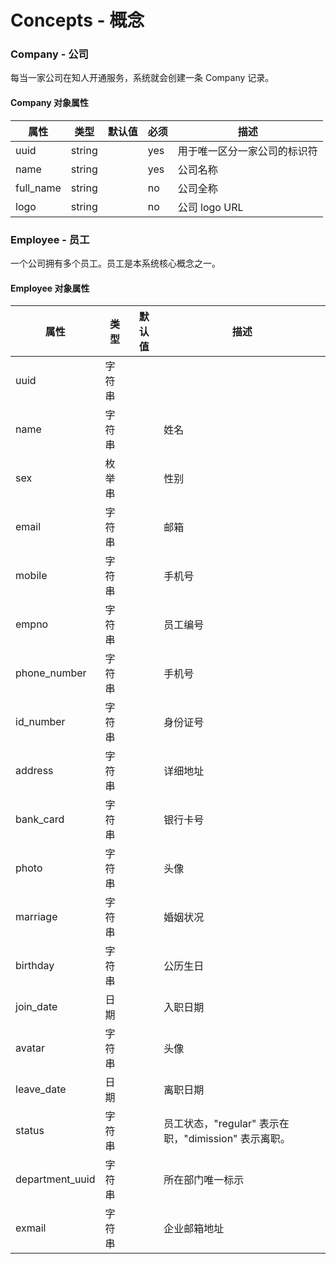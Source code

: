# Concepts - 概念

### Company - 公司

每当一家公司在知人开通服务，系统就会创建一条 Company 记录。

#### Company 对象属性

属性      | 类型   | 默认值 | 必须 | 描述
----------|--------|--------|------|------------------------------|
uuid      | string |        | yes  | 用于唯一区分一家公司的标识符
name      | string |        | yes  | 公司名称
full_name | string |        | no   | 公司全称
logo      | string |        | no   | 公司 logo URL

### Employee - 员工

一个公司拥有多个员工。员工是本系统核心概念之一。

#### Employee 对象属性

属性      | 类型   | 默认值 | 描述
----------|--------|--------|------|
uuid      | 字符串 |        |
name      | 字符串 |        | 姓名
sex       | 枚举串 |        | 性别
email     | 字符串 |        | 邮箱
mobile    | 字符串 |        | 手机号
empno     | 字符串 |        | 员工编号
phone_number | 字符串|      | 手机号
id_number | 字符串 |        | 身份证号
address   | 字符串 |        | 详细地址
bank_card | 字符串 |        | 银行卡号
photo     | 字符串 |        | 头像
marriage  | 字符串 |        | 婚姻状况
birthday  | 字符串 |        | 公历生日
join_date | 日期   |        | 入职日期
avatar    | 字符串 |        | 头像
leave_date | 日期  |        | 离职日期
status     | 字符串 |       | 员工状态，"regular" 表示在职，"dimission" 表示离职。
department_uuid | 字符串 |       | 所在部门唯一标示
exmail | 字符串 |       | 企业邮箱地址
